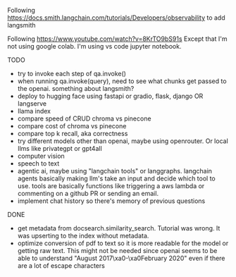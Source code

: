 Following https://docs.smith.langchain.com/tutorials/Developers/observability to add langsmith


Following https://www.youtube.com/watch?v=8KrTO9bS91s
Except that I'm not using google colab. I'm using vs code jupyter notebook.

TODO
- try to invoke each step of qa.invoke()
- when running qa.invoke(query), need to see what chunks get passed to the openai. something about langsmith?
- deploy to hugging face using fastapi or gradio, flask, django OR langserve
- llama index
- compare speed of CRUD chroma vs pinecone
- compare cost of chroma vs pinecone
- compare top k recall, aka correctness
- try different models other than openai, maybe using openrouter. Or local llms like privategpt or gpt4all
- computer vision
- speech to text
- agentic ai, maybe using "langchain tools" or langgraphs. langchain agents basically making llm's take an input and decide which tool to use. tools are basically functions like triggering a aws lambda or commenting on a github PR or sending an email.
- implement chat history so there's memory of previous questions


DONE
- get metadata from docsearch.similarity_search. Tutorial was wrong. It was upserting to the index without metadata.
- optimize conversion of pdf to text so it is more readable for the model or getting raw text. This might not be needed since openai seems to be able to understand "August 2017\xa0-\xa0February 2020" even if there are a lot of escape characters